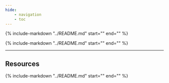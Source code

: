 ```yaml
---
hide:
    - navigation
    - toc
---
```


{%
   include-markdown "../README.md"
   start="<!--header-start-->"
   end="<!--header-end-->"
%}

{%
   include-markdown "../README.md"
   start="<!--intro-start-->"
   end="<!--intro-end-->"
%}

---

## Resources

{%
   include-markdown "../README.md"
   start="<!--resources-start-->"
   end="<!--resources-end-->"
%}
